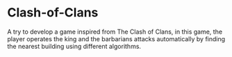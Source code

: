 # Clash-of-Clans
A try to develop a game inspired from The Clash of Clans, in this game, the player operates the king and the barbarians attacks automatically by finding the nearest building using different algorithms.
